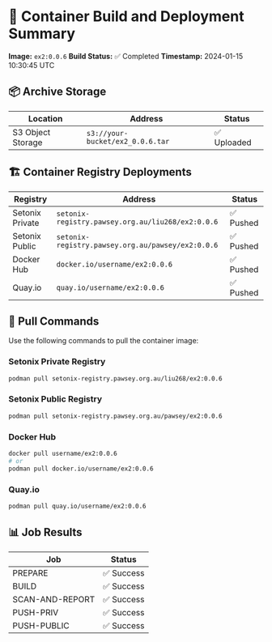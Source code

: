# 🚀 Container Build and Deployment Summary

**Image:** `ex2:0.0.6`
**Build Status:** ✅ Completed
**Timestamp:** 2024-01-15 10:30:45 UTC

## 📦 Archive Storage

| Location | Address | Status |
|----------|---------|--------|
| S3 Object Storage | `s3://your-bucket/ex2_0.0.6.tar` | ✅ Uploaded |

## 🏗️ Container Registry Deployments

| Registry | Address | Status |
|----------|---------|--------|
| Setonix Private | `setonix-registry.pawsey.org.au/liu268/ex2:0.0.6` | ✅ Pushed |
| Setonix Public | `setonix-registry.pawsey.org.au/pawsey/ex2:0.0.6` | ✅ Pushed |
| Docker Hub | `docker.io/username/ex2:0.0.6` | ✅ Pushed |
| Quay.io | `quay.io/username/ex2:0.0.6` | ✅ Pushed |

## 🔧 Pull Commands

Use the following commands to pull the container image:

### Setonix Private Registry
```bash
podman pull setonix-registry.pawsey.org.au/liu268/ex2:0.0.6
```

### Setonix Public Registry
```bash
podman pull setonix-registry.pawsey.org.au/pawsey/ex2:0.0.6
```

### Docker Hub
```bash
docker pull username/ex2:0.0.6
# or
podman pull docker.io/username/ex2:0.0.6
```

### Quay.io
```bash
podman pull quay.io/username/ex2:0.0.6
```

## 📊 Job Results

| Job | Status |
|-----|--------|
| PREPARE | ✅ Success |
| BUILD | ✅ Success |
| SCAN-AND-REPORT | ✅ Success |
| PUSH-PRIV | ✅ Success |
| PUSH-PUBLIC | ✅ Success |
